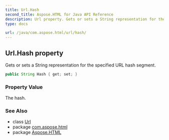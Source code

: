 ```yaml
---
title: Url.Hash
second_title: Aspose.HTML for Java API Reference
description: Url property. Gets or sets a String representation for the specified URL hash segment
type: docs

url: /java/com.aspose.html/url/hash/
---
```

## Url.Hash property

Gets or sets a String representation for the specified URL hash segment.

```java
public String Hash { get; set; }
```

### Property Value

The hash.

### See Also

* class [Url](../)
* package [com.aspose.html](../../../com.aspose.html/)
* package [Aspose.HTML](../../../)
